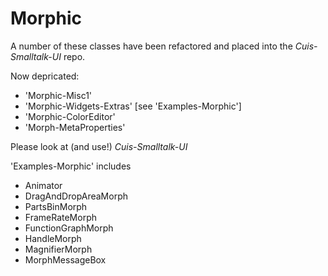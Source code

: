 # Morphic

A number of these classes have been refactored and placed into the _Cuis-Smalltalk-UI_ repo.

Now depricated:
- 'Morphic-Misc1' 
- 'Morphic-Widgets-Extras'  [see 'Examples-Morphic']
- 'Morphic-ColorEditor'
- 'Morph-MetaProperties'

Please look at (and use!) _Cuis-Smalltalk-UI_

'Examples-Morphic' includes
-  Animator
-  DragAndDropAreaMorph
-    PartsBinMorph
-  FrameRateMorph
-  FunctionGraphMorph
-  HandleMorph
-  MagnifierMorph
-  MorphMessageBox
